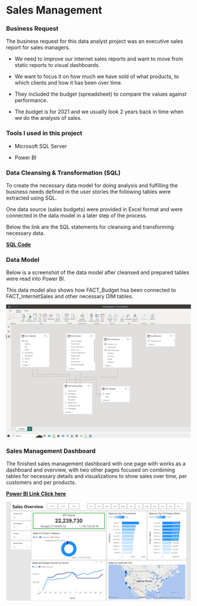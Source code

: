 
# Sales Management

### Business Request

The business request for this data analyst project was an executive sales report for sales managers.

- We need to improve our internet sales reports and want to move from static reports to visual dashboards.

- We want to focus it on how much we have sold of what products, to which clients and how it has been over time.

- They included the budget (spreadsheet) to compare the values against performance.

- The budget is for 2021 and we usually look 2 years back in time when we do the analysis of sales.


### Tools I used in this project

- Microsoft SQL Server 

- Power BI

### Data Cleansing & Transformation (SQL)

To create the necessary data model for doing analysis and fulfilling the business needs defined in the user stories the following tables were extracted using SQL.

One data source (sales budgets) were provided in Excel format and were connected in the data model in a later step of the process.

Below the link are the SQL statements for cleansing and transforming necessary data.

[**SQL Code**](https://github.com/rejoice03/Sales-Management/blob/main/Sales%20Management.sql)

### Data Model

Below is a screenshot of the data model after cleansed and prepared tables were read into Power BI.

This data model also shows how FACT_Budget hsa been connected to FACT_InternetSales and other necessary DIM tables.







![App Screenshot](https://github.com/rejoice03/Sales-Management/blob/main/Data%20Model.png?raw=true)

### Sales Management Dashboard

The finished sales management dashboard with one page with works as a dashboard and overview, with two other pages focused on combining tables for necessary details and visualizations to show sales over time, per customers and per products.

[**Power BI Link Click here**](https://app.powerbi.com/view?r=eyJrIjoiZWFhNDBjNjYtYzAwYy00M2Y5LWE4Y2EtOWM2NWM0Y2YxODI5IiwidCI6ImZmODI2ZWQyLTkyYmYtNDJjMC1iZDY4LTIwZjhmMDQyYjljZSJ9)


![App Screenshot](https://github.com/rejoice03/Sales-Management/blob/main/Sales%20Overview.png?raw=true)


